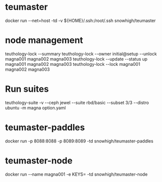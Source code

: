 # teumaster
docker run --net=host -td -v ${HOME}/.ssh:/root/.ssh snowhigh/teumaster

# node management
teuthology-lock --summary
teuthology-lock --owner initial@setup --unlock magna001 magna002 magna003
teuthology-lock --update --status up magna001 magna002 magna003
teuthology-lock --lock magna001 magna002 magna003

# Run suites
teuthology-suite -v --ceph jewel --suite rbd/basic --subset 3/3 --distro ubuntu -m magna option.yaml

# teumaster-paddles
docker run -p 8088:8088 -p 8089:8089 -td snowhigh/teumaster-paddles

# teumaster-node
docker run --name magna001 -e KEYS=<KEYS> -td snowhigh/teumaster-node
